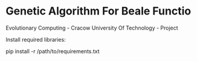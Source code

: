 # Genetic Algorithm For Beale Functio
Evolutionary Computing - Cracow University Of Technology - Project

Install required libraries:

pip install -r /path/to/requirements.txt

